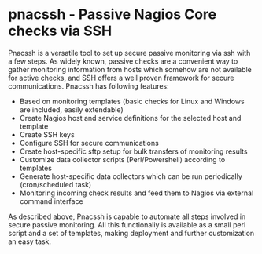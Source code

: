 # pnacssh - Passive Nagios Core checks via SSH

Pnacssh is a versatile tool to set up secure passive monitoring via ssh with a few steps. As widely known, passive checks are a convenient way to gather monitoring information from hosts which somehow are not available for active checks, and SSH offers a well proven framework for secure communications. Pnacssh has following features:

* Based on monitoring templates (basic checks for Linux and Windows are included, easily extendable)
* Create Nagios host and service definitions for the selected host and template
* Create SSH keys
* Configure SSH for secure communications
* Create host-specific sftp setup for bulk transfers of monitoring results
* Customize data collector scripts (Perl/Powershell) according to templates
* Generate host-specific data collectors which can be run periodically (cron/scheduled task)
* Monitoring incoming check results and feed them to Nagios via external command interface

As described above, Pnacssh is capable to automate all steps involved in secure passive monitoring. All this functionaliy is available as a small perl script and a set of templates, making deployment and further customization an easy task.
